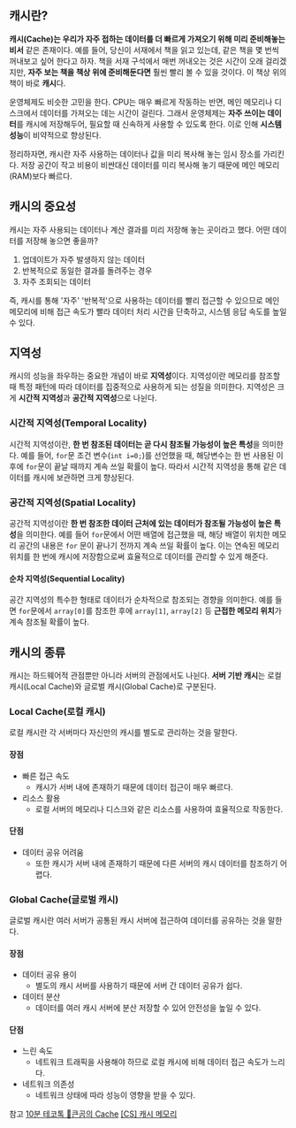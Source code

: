 ## 캐시란?
**캐시(Cache)는 우리가 자주 접하는 데이터를 더 빠르게 가져오기 위해 미리 준비해놓는 비서** 같은 존재이다. 
예를 들어, 당신이 서재에서 책을 읽고 있는데, 같은 책을 몇 번씩 꺼내보고 싶어 한다고 하자. 
책을 서재 구석에서 매번 꺼내오는 것은 시간이 오래 걸리겠지만, **자주 보는 책을 책상 위에 준비해둔다면** 훨씬 빨리 볼 수 있을 것이다. 이 책상 위의 책이 바로 **캐시**다.

운영체제도 비슷한 고민을 한다. CPU는 매우 빠르게 작동하는 반면, 메인 메모리나 디스크에서 데이터를 가져오는 데는 시간이 걸린다. 
그래서 운영체제는 **자주 쓰이는 데이터**를 캐시에 저장해두어, 필요할 때 신속하게 사용할 수 있도록 한다. 
이로 인해 **시스템 성능**이 비약적으로 향상된다.

정리하자면, 캐시란 자주 사용하는 데이터나 값을 미리 복사해 놓는 임시 장소를 가리킨다.
저장 공간이 작고 비용이 비싼대신 데이터를 미리 복사해 놓기 때문에 메인 메모리(RAM)보다 빠르다.


## 캐시의 중요성
캐시는 자주 사용되는 데이터나 계산 결과를 미리 저장해 놓는 곳이라고 했다. 
어떤 데이터를 저장해 놓으면 좋을까?

1. 업데이트가 자주 발생하지 않는 데이터
2. 반복적으로 동일한 결과를 돌려주는 경우
3. 자주 조회되는 데이터

즉, 캐시를 통해 '자주' '반복적'으로 사용하는 데이터를 빨리 접근할 수 있으므로 메인 메모리에 비해 접근 속도가 빨라 데이터 처리 시간을 단축하고, 시스템 응답 속도를 높일 수 있다.

## 지역성
캐시의 성능을 좌우하는 중요한 개념이 바로 **지역성**이다.
지역성이란 메모리를 참조할 때 특정 패턴에 따라 데이터를 집중적으로 사용하게 되는 성질을 의미한다.
지역성은 크게 **시간적 지역성**과 **공간적 지역성**으로 나뉜다.

### 시간적 지역성(Temporal Locality)
시간적 지역성이란, **한 번 참조된 데이터는 곧 다시 참조될 가능성이 높은 특성**을 의미한다.
예를 들어, `for`문 조건 변수(`int i=0;`)를 선언했을 때, 해당변수는 한 번 사용된 이후에 `for`문이 끝날 때까지 계속 쓰일 확률이 높다.
따라서 시간적 지역성을 통해 같은 데이터를 캐시에 보관하면 크게 향상된다.

### 공간적 지역성(Spatial Locality)
공간적 지역성이란 **한 번 참조한 데이터 근처에 있는 데이터가 참조될 가능성이 높은 특성**을 의미한다.
예를 들어 `for`문에서 어떤 배열에 접근했을 때, 해당 배열이 위치한 메모리 공간의 내용은 `for` 문이 끝나기 전까지 계속 쓰일 확률이 높다.
이는 연속된 메모리 위치를 한 번에 캐시에 저장함으로써 효율적으로 데이터를 관리할 수 있게 해준다.

#### 순차 지역성(Sequential Locality)
공간 지역성의 특수한 형태로 데이터가 순차적으로 참조되는 경향을 의미한다.
예를 들면 `for`문에서 `array[0]`를 참조한 후에 `array[1]`, `array[2]` 등 **근접한 메모리 위치**가 계속 참조될 확률이 높다.


## 캐시의 종류
캐시는 하드웨어적 관점뿐만 아니라 서버의 관점에서도 나뉜다.
**서버 기반 캐시**는 로컬 캐시(Local Cache)와 글로벌 캐시(Global Cache)로 구분된다.

### Local Cache(로컬 캐시)
로컬 캐시란 각 서버마다 자신만의 캐시를 별도로 관리하는 것을 말한다.

#### 장점
- 빠른 접근 속도
	- 캐시가 서버 내에 존재하기 때문에 데이터 접근이 매우 빠르다.
- 리소스 활용
	- 로컬 서버의 메모리나 디스크와 같은 리소스를 사용하여 효율적으로 작동한다.

#### 단점
- 데이터 공유 어려움
	- 또한 캐시가 서버 내에 존재하기 때문에 다른 서버의 캐시 데이터를 참조하기 어렵다.


### Global Cache(글로벌 캐시)
글로벌 캐시란 여러 서버가 공통된 캐시 서버에 접근하여 데이터를 공유하는 것을 말한다.

#### 장점
- 데이터 공유 용이
	- 별도의 캐시 서버를 사용하기 때문에 서버 간 데이터 공유가 쉽다.
- 데이터 분산
	- 데이터를 여러 캐시 서버에 분산 저장할 수 있어 안전성을 높일 수 있다.

#### 단점
- 느린 속도
	- 네트워크 트래픽을 사용해야 하므로 로컬 캐시에 비해 데이터 접근 속도가 느리다.
- 네트워크 의존성
	- 네트워크 상태에 따라 성능이 영향을 받을 수 있다.






참고
[10분 테코톡 🐻큰곰의 Cache](https://www.youtube.com/watch?v=c33ojJ7kE7M)
[[CS] 캐시 메모리](https://nukw0n-dev.tistory.com/9)
